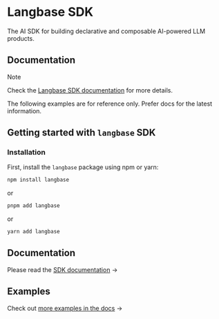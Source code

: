 # Langbase SDK

The AI SDK for building declarative and composable AI-powered LLM products.

## Documentation

> [!NOTE]
> Check the [Langbase SDK documentation](https://langbase.com/docs/langbase-sdk/overview) for more details.

The following examples are for reference only. Prefer docs for the latest information.

## Getting started with `langbase` SDK

### Installation

First, install the `langbase` package using npm or yarn:

```bash
npm install langbase
```

or

```bash
pnpm add langbase
```

or

```bash
yarn add langbase
```

## Documentation

Please read the [SDK documentation](https://langbase.com/docs/langbase-sdk/overview) →

## Examples

Check out [more examples in the docs](https://langbase.com/docs/langbase-sdk/examples) →
